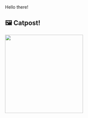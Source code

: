 Hello there!



## 🖼️ Catpost!

<sub>
    <img src="https://cdn2.thecatapi.com/images/MTkyNDMzNA.jpg" height="256">
</sub>

